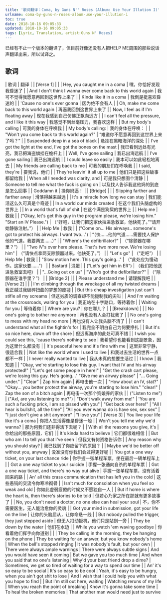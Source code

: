 ```yaml
---
title: '歌词翻译：Coma, by Guns N'' Roses (Album: Use Your Illution I)'
urlname: coma-by-guns-n-roses-album-use-your-illution-i
toc: true
date: 2018-10-16 09:05:33
updated: 2018-10-16 09:05:33
tags: [Lyric, Translation, artist:Guns N' Roses]
---
```


已经有不止一个版本的翻译了，但目前好像还没有人把HELP ME周围的那些说话声翻译出来，所以试译之。

## 歌词

| 歌词 | 翻译 |
| \[Verse 1\] | |
| Hey, you caught me in a coma | 嘿，你恰好发现我昏迷了 |
| And I don't think I wanna ever come back to this world again | 我可不觉得我愿意再回到这世界上来了 |
| Kinda like it in a coma | 我倒是挺喜欢昏迷的 |
| 'Cause no one's ever gonna | 因为绝不会有人 |
| Oh, make me come back to this world again | 再逼我回到这世界上来了 |
| Now, I feel as if I'm floating away | 现在我感到自己仿佛正飘向远方 |
| I can't feel all the pressure, and I like it this way | 我感觉不到丝毫压力，我喜欢这样 |
| But my body's calling | 可我的身体在呼唤我 |
| My body's calling: | 我的身体在呼唤： |
| "Won't you come back to this world again?" | “难道你不愿意再回到这世界上来了吗？” |
| Suspended deep in a sea of black | 悬挂在黑暗海洋的深处 |
| I've got the light at the end, I've got the bones on the mast | 我已看到远处有光亮，我已把海盗旗挂在桅杆上 |
| Well, I've gone sailing | 我已出海远航 |
| I've gone sailing | 我已出海远航 |
| I could leave so easily | 我本可以如此轻松地离去 |
| My friends are calling back to me | 可我的朋友们在呼唤我 |
| I said, they're | 要我说，他们 |
| They're leavin' it all up to me | 他们只是把这些破事都留给我 |
| When all I needed was clarity, and | 可是我只想图个清静 |
| Someone to tell me what the fuck is going on | 以及找人告诉我这他妈的到底是怎么回事 |
| Goddamn it | 操你妈逼！ |
| \[Bridge\] | |
| Slipping farther and farther away | 滑落得越来越远 |
| It's a miracle how long we can stay | 我们能活这么久可真是个奇迹 |
| In a world our minds created | 在这个我们头脑虚构的世界上 |
| In a world that's full of shit | 在这个满是狗屎的世界上 |
| Help me | 救我 |
| ("Okay, let's get this guy in the program please, we're losing him." "Start an IV Please.") | （“好吧，让我们把这家伙拉进急救室，他快死了。”“请开始静脉注射。”） |
| Help Me | 救我 |
| ("Come on... His airways.. someone's got to protect his airways. I want two...") | “（快……他的气道……需要找人保护他的气道。我要两支……）” |
| "Where's the defibrillator?" | （“除颤器在哪里？”） |
| "Two IV's over here please. That's two more now. We're losing him" | （“请快点拿两支除颤器过来。他快死了。”） |
| "Let's go" | （“走吧”） |
| Help Me | 救我 |
| "Slow motion here. This guy's going..." | （“此处应为慢动作。这家伙要……”） |
| Bastard | 混蛋 |
| ("Let's get him in ER") | （我们把他送进急救室去吧） |
| "...Going out on us"
| "Who's got the defibrillator?" | （“除颤器在谁手里？”） |
| \[Bridge 2\] | |
| Please understand me | 请理解我吧 |
| \[Verse 2\] | |
| I'm climbing through the wreckage of all my twisted dreams | 我正越过我破碎扭曲的梦想的废墟 |
| But this cheap investigation just can't stifle all my screams | 但这劣质的调查却不能扼制我的尖叫 |
| And I'm waiting at the crossroads, waiting for you | 我正站在十字路口，等待着你 |
| Waiting for you | 等待着你 |
| Where are you? | 你在哪儿？ |
| \[Breakdown\] | |
| No one's going to bother me anymore | 再也没有人会打扰我了 |
| No one's going to mess with my head no more | 再也没有人让我头脑不清了 |
| I can't understand what all the fightin's for | 我完全不明白自己为何要挣扎 |
| But it's so nice here, down off the shore | 但远离海岸的此处可真不错 |
| I wish you could see this, 'cause there's nothing to see | 我希望你也能看到这副景象，因为这里什么都没有 |
| It's peaceful here and it's fine with me | 这里非常宁静，很适合我 |
| Not like the world where I used to live | 和我过去生活的世界一点都不一样 |
| I never really wanted to live | 我从未真的想要生活过 |
| I know | 我知道 |
| "Okay, we're starting to lose this guy. I want that IV and his airway protected!"
| "Let's get some people in here!"
| "Get the crash cart please, we're losing this guy. He's going..." "Give me an airway please"
| "... Going under."
| "Clear"
| Zap him again | 再电击他一次 |
| "How about an IV, stat?"
| "Okay... you better protect the airway, you're starting to lose him." "clear!"
| Zap the son of a bitch again | 再电击一次那个狗娘养的家伙 |
| ("Listen to me")
| ("Axl, are you listening to me?")
| "Don't walk away from me!"
| 'You are such a fucking prick, I am so pissed with you"
| "Get back over here!"
| "All I hear is bullshit, all the time"
| "All you ever wanna do is have sex, sex sex"
| "I just don't give a shit anymore"
| "I love you"
| \[Verse 3\]
| You live your life like it's a coma | 你把人生活得像是昏迷一般 |
| Won't you tell me why we'd wanna? | 那为何我们还非得活下去呢？ |
| With all the reasons you give, it's | 你给出的那些原因，它们 |
| It's kinda hard to believe | 它们都很难相信 |
| But who am I to tell you that I've seen | 但我又有何资格告诉你 |
| Any reason why you should stay? | 我已找到了你应留下的原因？ |
| Maybe we'd be better off without you, anyway | 没准没有你我们会过得更好呢 |
| You got a one way ticket, on your last chance ride | 你手握一张单程车票，坐在最后一辆单程车上 |
| Got a one way ticket to your suicide | 手握一张通向自杀的单程车票 |
| Got a one way ticket, and there's no way out alive | 手握一张单程车票，没有活着回来的路 |
| An' all this crass communication that has left you in the cold | 这些愚钝的交流令你寒冷彻骨 |
| Isn't much for consolation when you feel so weak and old | 你如此虚弱疲倦的时候又不愿独自一人 |
| But if home is where the heart is, then there's stories to be told | 但若心乃家之所在那就有更多故事了 |
| No, you don't need a doctor, no one else can heal your soul | 不，你不需要医生，无人能治愈你的灵魂 |
| Got your mind in submission, got your life on the line | 让你的头脑屈从，让你命悬一线 |
| But nobody pulled the trigger, they just stepped aside | 但无人扣动扳机，他们只是站到一旁 |
| They be down by the water | 他们在水边 |
| While you watch 'em waving goodbye | 你看着他们挥手向你道别 |
|
| They be calling in the morning, they be hanging on the phone
| They be waiting for an answer, but you know nobody's home
| When the bell's stopped ringing
| It was nobody's fault, but your own
|
| There were always ample warnings
| There were always subtle signs
| And you would have seen it coming
| But we gave you too much time
| And when you said that no one's listening
| Why'd your best friend drop a dime?
| Sometimes, we get so tired of waiting for a way to spend our time
|
| An' it's so easy to be social
| It's so easy to be cool
| Yeah, it's easy to be hungry, when you ain't got shit to lose
| And I wish that I could help you with what you hope to find
|
| But I'm still out here, waiting
| Watching reruns of my life
| When you reach the point of breaking
| Know it's gonna take some time
| To heal the broken memories
| That another man would need just to survive
